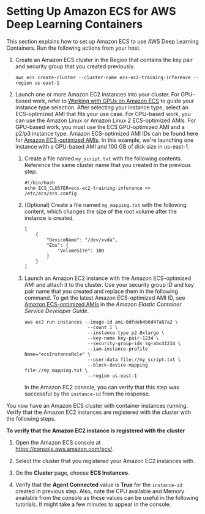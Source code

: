 # Setting Up Amazon ECS for AWS Deep Learning Containers<a name="deep-learning-containers-ecs-setting-up-ecs"></a>

This section explains how to set up Amazon ECS to use AWS Deep Learning Containers\. Run the following actions from your host\.

1. Create an Amazon ECS cluster in the Region that contains the key pair and security group that you created previously\.

   ```
   aws ecs create-cluster --cluster-name ecs-ec2-training-inference --region us-east-1
   ```

1. Launch one or more Amazon EC2 instances into your cluster\. For GPU\-based work, refer to [Working with GPUs on Amazon ECS](https://docs.aws.amazon.com/AmazonECS/latest/developerguide/ecs-gpu.html) to guide your instance type selection\. After selecting your instance type, select an ECS\-optimized AMI that fits your use case\. For CPU\-based work, you can use the Amazon Linux or Amazon Linux 2 ECS\-optimized AMIs\. For GPU\-based work, you must use the ECS GPU\-optimized AMI and a p2/p3 instance type\. Amazon ECS\-optimized AMI IDs can be found here for [Amazon ECS\-optimized AMIs](https://docs.aws.amazon.com/AmazonECS/latest/developerguide/ecs-optimized_AMI.html)\. In this example, we're launching one instance with a GPU\-based AMI and 100 GB of disk size in us\-east\-1\. 

   1. Create a file named `my_script.txt` with the following contents\. Reference the same cluster name that you created in the previous step\.

      ```
      #!/bin/bash
      echo ECS_CLUSTER=ecs-ec2-training-inference >> /etc/ecs/ecs.config
      ```

   1. \(Optional\) Create a file named `my_mapping.txt` with the following content, which changes the size of the root volume after the instance is created\.

      ```
      [
          {
              "DeviceName": "/dev/xvda",
              "Ebs": {
                  "VolumeSize": 100
              }
          }
      ]
      ```

   1. Launch an Amazon EC2 instance with the Amazon ECS\-optimized AMI and attach it to the cluster\. Use your security group ID and key pair name that you created and replace them in the following command\. To get the latest Amazon ECS\-optimized AMI ID, see [Amazon ECS\-optimized AMIs](https://docs.aws.amazon.com/AmazonECS/latest/developerguide/ecs-optimized_AMI.html) in the *Amazon Elastic Container Service Developer Guide*\.

      ```
      aws ec2 run-instances --image-id ami-0dfdeb4b6d47a87a2 \
                             --count 1 \
                             --instance-type p2.8xlarge \
                             --key-name key-pair-1234 \
                             --security-group-ids sg-abcd1234 \
                             --iam-instance-profile Name="ecsInstanceRole" \
                             --user-data file://my_script.txt \
                             --block-device-mapping file://my_mapping.txt \
                             --region us-east-1
      ```

      In the Amazon EC2 console, you can verify that this step was successful by the `instance-id` from the response\.

You now have an Amazon ECS cluster with container instances running\. Verify that the Amazon EC2 instances are registered with the cluster with the following steps\.

**To verify that the Amazon EC2 instance is registered with the cluster**

1. Open the Amazon ECS console at [https://console\.aws\.amazon\.com/ecs/](https://console.aws.amazon.com/ecs/)\.

1. Select the cluster that you registered your Amazon EC2 instances with\.

1. On the **Cluster** page, choose **ECS Instances**\.

1. Verify that the **Agent Connected** value is **True** for the `instance-id` created in previous step\. Also, note the CPU available and Memory available from the console as these values can be useful in the following tutorials\. It might take a few minutes to appear in the console\.
